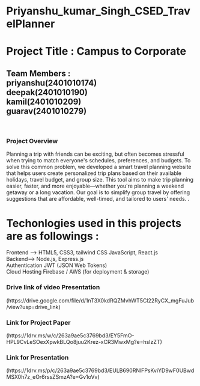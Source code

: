 # Priyanshu_kumar_Singh_CSED_TravelPlanner
<h1>Project Title : Campus to Corporate</h1>
<h2>Team Members :<br>
priyanshu(2401010174)<br> 
deepak(2401010190) <br>
kamil(2401010209)<br>
guarav(2401010279)</h2><br>
<h3>Project Overview</h3>
<p>Planning a trip with friends can be exciting, but often becomes stressful when trying to match everyone's schedules, preferences, and budgets. To solve this common problem, we developed a smart travel planning website that helps users create personalized trip plans based on their available holidays, travel budget, and group size. This tool aims to make trip planning easier, faster, and more enjoyable—whether you're planning a weekend getaway or a long vacation. Our goal is to simplify group travel by offering suggestions that are affordable, well-timed, and tailored to users' needs.
.</p>

# Techonlogies used in this projects are as followings :
Frontend --> HTML5, CSS3, tailwind CSS JavaScript, React.js<br>
Backend--> Node.js, Express.js<br>
Authentication	JWT (JSON Web Tokens)<br>
Cloud Hosting	Firebase / AWS (for deployment & storage)
<h3>Drive link of video Presentation</h3> 
(https://drive.google.com/file/d/1nT3X0kdRQZMvhWT5Cl22RyCX_mgFuJub/view?usp=drive_link)
<h3>Link for Project Paper </h3>
(https://1drv.ms/w/c/263a9ae5c3769bd3/EY5FmO-HPL9CvLeSOexXpwkBLQo8juu2Krez-xCR3MwxMg?e=hsIzZT)<br>
<h3>Link for Presentation</h3>
(https://1drv.ms/p/c/263a9ae5c3769bd3/EULB690RNlFPsKviYD9wF0UBwdMSX0h7z_eOr6rssZSmzA?e=Gv1oVv)
